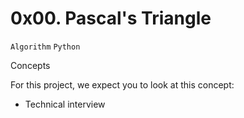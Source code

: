 # 0x00. Pascal's Triangle
```Algorithm``` ```Python``` 

Concepts

For this project, we expect you to look at this concept:

- Technical interview

